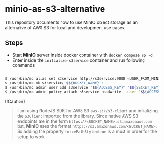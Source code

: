 # minio-as-s3-alternative

This repository documents how to use MinIO object storage as an alternative of AWS S3 for local and development use cases.

## Steps

- Start **MinIO** server inside docker container with `docker compose up -d`
- Enter inside the `initialize-s3service` container and run following commands

```bash

$ /usr/bin/mc alias set s3service http://s3service:9000 <USER_FROM_MINIO_ENV_FILE> <PASSWORD_FROM_MINIO_ENV_FILE>;
$ /usr/bin/mc mb s3service/"$${BUCKET_NAME}";
$ /usr/bin/mc admin user add s3service "$${ACCESS_KEY}" "$${SECRET_KEY}";
$ /usr/bin/mc admin policy attach s3service readwrite --user "$${ACCESS_KEY}";

```

[!Caution]

> I am using NodeJS SDK for AWS S3 `aws-sdk/s3-client` and initializing the `S3Client` imported from the library. Since native AWS S3 endpoints are in the form `https://<BUCKET_NAME>.s3.amazonaws.com` but, **MinIO** uses the format `https://s3.amazonaws.com/<BUCKET_NAME>`. So adding the property `forcePathStyle=true` is a must in order for the setup to work

